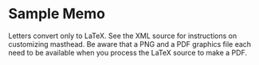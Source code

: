 # Sample Memo

Letters convert only to LaTeX.  See the XML source for instructions on customizing masthead.  Be aware that a PNG and a PDF graphics file each need to be available when you process the LaTeX source to make a PDF.
